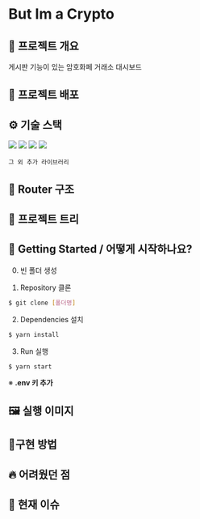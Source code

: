 # But Im a Crypto

## 📜 프로젝트 개요
게시판 기능이 있는 암호화페 거래소 대시보드

## 🔗 프로젝트 배포

## ⚙ 기술 스택
  <img src="https://img.shields.io/badge/TypeScript-v4.4.2-blue"/>
  <img src="https://img.shields.io/badge/React-v18.1.0-blue"/>
  <img src="https://img.shields.io/badge/Redux/toolkit-v1.8.1-blue"/>
  <img src="https://img.shields.io/badge/React Router Dom-v6.3.0-blue"/>

```
그 외 추가 라이브러리

```

## 🎄 Router 구조



## 🎄 프로젝트 트리


## 📍 Getting Started / 어떻게 시작하나요?

0. 빈 폴더 생성

1. Repository 클론
```sh
$ git clone [폴더명]
```

2. Dependencies 설치
```sh
$ yarn install
```

3. Run 실행
```sh
$ yarn start
```

※ **.env 키 추가**


## 🖼 실행 이미지

## 🔧구현 방법


## 🔥 어려웠던 점


## 💎 현재 이슈

